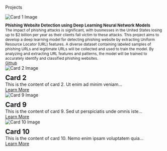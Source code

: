 Projects 
<html>
<head>
  <title>Card Layout Example</title>
  <link href="https://fonts.googleapis.com/css2?family=Open+Sans:wght@300&display=swap" rel="stylesheet">
  <style>
    .card-container {
      display: flex;
      flex-wrap: wrap;
      justify-content: space-between;
    }

    .card {
      border: 1px solid #ccc;
      padding: 20px;
      width: calc(100% - 20px);
      box-sizing: border-box;
      margin-bottom: 20px;
      display: flex;
      flex-direction: column;
      font-family: 'Open Sans', sans-serif; /* Apply the font here */
    }

    .card img {
      max-width: 100%;
      height: auto;
      margin-bottom: 10px;
    }

    .card h2 {
      margin: 0;
      font-family: 'Open Sans', sans-serif;
    }

    .card p {
      flex-grow: 1;
      margin: 0;
      font-family: 'Open Sans', sans-serif;
    }
  </style>
</head>
<body>
  <div class="card-container">
    <div class="card">
      <img src="https://cdn.activestate.com/wp-content/uploads/2021/02/phishing-detection-with-Python.jpg" alt="Card 1 Image">
      <h2 style="font-size: 13px; font-weight: bold;">Phishing Website Detection using Deep Learning Neural Network Models</h2>
      <p style="font-size: 12px;">The impact of phishing attacks is significant, with businesses in the United States losing up to $2 billion per year as their clients fall victim to these attacks. This project aims to develop a deep learning model for detecting phishing website by extracting Uniform Resource Locator (URL) features. A diverse dataset containing labeled samples of phishing URLs and legitimate URLs will be collected and used to train the model. By analyzing and extracting URL features and patterns, the model will be trained to accurately identify and classified phishing websites.</p>
      <a style="font-size: 12px;" href="https://github.com/nancie151/phishing-website-detection/blob/main/phishing%20website%20detection.ipynb">Github</a>
    </div>
    <div class="card">
      <img src="image9.jpg" alt="Card 2 Image">
      <h2>Card 2</h2>
      <p>This is the content of card 2. Ut enim ad minim veniam...</p>
      <a href="https://example.com/card2">Learn More</a>
    </div>
         <div class="card">
      <img src="image9.jpg" alt="Card 9 Image">
      <h2>Card 9</h2>
      <p>This is the content of card 9. Sed ut perspiciatis unde omnis iste...</p>
      <a href="https://example.com/card9">Learn More</a>
    </div>
    <div class="card">
      <img src="image10.jpg" alt="Card 10 Image">
      <h2>Card 10</h2>
      <p>This is the content of card 10. Nemo enim ipsam voluptatem quia...</p>
      <a href="https://example.com/card10">Learn More</a>
    </div>
  </div>
</body>
</html>
